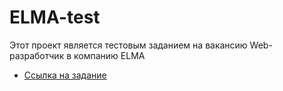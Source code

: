 # ELMA-test
Этот проект является тестовым заданием на вакансию Web-разработчик в компанию ELMA

* [Ссылка на задание](https://mkozhevnikov2323.github.io/ELMA-test/index.html)
